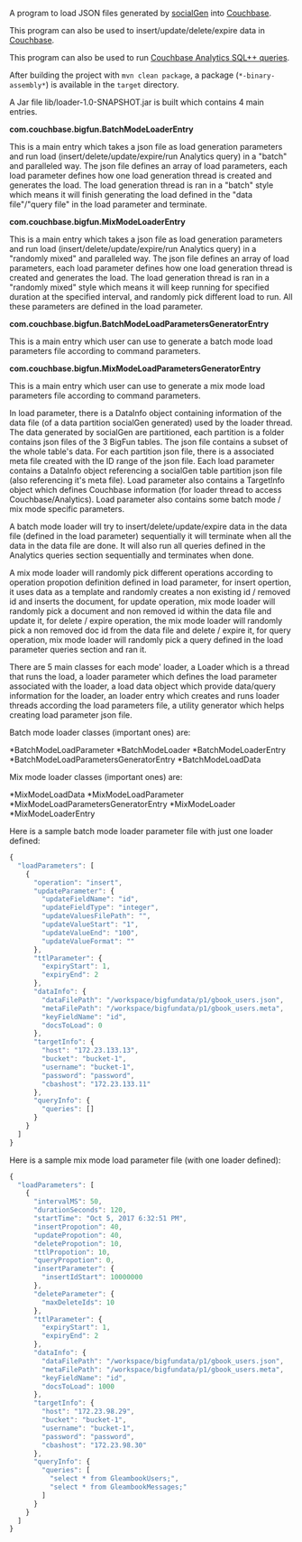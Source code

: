 A program to load JSON files generated by 
[socialGen](https://github.com/huiwangcouchbase/socialGen.git) into 
[Couchbase](http://www.couchbase.com/).

This program can also be used to insert/update/delete/expire data in [Couchbase](http://www.couchbase.com/). 

This program can also be used to run [Couchbase Analytics SQL++ queries](https://developer.couchbase.com/documentation/server/4.5/analytics/1_intro.html).

After building the project with `mvn clean package`, a package (`*-binary-assembly*`) is available in the `target` directory.

A Jar file lib/loader-1.0-SNAPSHOT.jar is built which contains 4 main entries.

**com.couchbase.bigfun.BatchModeLoaderEntry**

This is a main entry which takes a json file as load generation parameters and run load (insert/delete/update/expire/run Analytics query) in a "batch" and paralleled way. 
The json file defines an array of load parameters, each load parameter defines how one load generation thread is created and generates the load. 
The load generation thread is ran in a "batch" style which means it will finish generating the load defined in the "data file"/"query file" in the load parameter and terminate.  

**com.couchbase.bigfun.MixModeLoaderEntry**

This is a main entry which takes a json file as load generation parameters and run load (insert/delete/update/expire/run Analytics query) in a "randomly mixed" and paralleled way.
The json file defines an array of load parameters, each load parameter defines how one load generation thread is created and generates the load. 
The load generation thread is ran in a "randomly mixed" style which means it will keep running for specified duration at the specified interval, and randomly pick different load to run. All these parameters are defined in the load parameter. 
 
**com.couchbase.bigfun.BatchModeLoadParametersGeneratorEntry**

This is a main entry which user can use to generate a batch mode load parameters file according to command parameters.

**com.couchbase.bigfun.MixModeLoadParametersGeneratorEntry**

This is a main entry which user can use to generate a mix mode load parameters file according to command parameters.

In load parameter, there is a DataInfo object containing information of the data file (of a data partition socialGen generated) used by the loader thread. 
The data generated by socialGen are partitioned, each partition is a folder contains json files of the 3 BigFun tables. The json file contains a subset of the whole table's data. 
For each partition json file, there is a associated meta file created with the ID range of the json file. Each load parameter contains a DataInfo object referencing a socialGen table partition json file (also referencing it's meta file).
Load parameter also contains a TargetInfo object which defines Couchbase information (for loader thread to access Couchbase/Analytics). Load parameter also contains some batch mode / mix mode specific parameters.

A batch mode loader will try to insert/delete/update/expire data in the data file (defined in the load parameter) sequentially it will terminate when all the data in the data file are done. It will also run all queries defined in the Analytics queries section sequentially and terminates when done.

A mix mode loader will randomly pick different operations according to operation propotion definition defined in load parameter, for insert opertion, it uses data as a template and randomly creates a non existing id / removed id and inserts the document, for update operation, mix mode loader will randomly pick a document and non removed id within the data file and update it, for delete / expire operation, the mix mode loader will randomly pick a non removed doc id from the data file and delete / expire it, for query operation, mix mode loader will randomly pick a query defined in the load parameter queries section and ran it.   

There are 5 main classes for each mode' loader, a Loader which is a thread that runs the load, a loader parameter which defines the load parameter associated with the loader, a load data object which provide data/query information for the loader, an loader entry which creates and runs loader threads according the load parameters file, a utility generator which helps creating load parameter json file.

Batch mode loader classes (important ones) are:

  *BatchModeLoadParameter
  *BatchModeLoader
  *BatchModeLoaderEntry
  *BatchModeLoadParametersGeneratorEntry
  *BatchModeLoadData

Mix mode loader classes (important ones) are:

  *MixModeLoadData
  *MixModeLoadParameter
  *MixModeLoadParametersGeneratorEntry
  *MixModeLoader
  *MixModeLoaderEntry

Here is a sample batch mode loader parameter file with just one loader defined:

```javascript
{
  "loadParameters": [
    {
      "operation": "insert",
      "updateParameter": {
        "updateFieldName": "id",
        "updateFieldType": "integer",
        "updateValuesFilePath": "",
        "updateValueStart": "1",
        "updateValueEnd": "100",
        "updateValueFormat": ""
      },
      "ttlParameter": {
        "expiryStart": 1,
        "expiryEnd": 2
      },
      "dataInfo": {
        "dataFilePath": "/workspace/bigfundata/p1/gbook_users.json",
        "metaFilePath": "/workspace/bigfundata/p1/gbook_users.meta",
        "keyFieldName": "id",
        "docsToLoad": 0
      },
      "targetInfo": {
        "host": "172.23.133.13",
        "bucket": "bucket-1",
        "username": "bucket-1",
        "password": "password",
        "cbashost": "172.23.133.11"
      },
      "queryInfo": {
        "queries": []
      }
    }
  ]
}
```

Here is a sample mix mode load parameter file (with one loader defined):

```javascript
{
  "loadParameters": [
    {
      "intervalMS": 50,
      "durationSeconds": 120,
      "startTime": "Oct 5, 2017 6:32:51 PM",
      "insertPropotion": 40,
      "updatePropotion": 40,
      "deletePropotion": 10,
      "ttlPropotion": 10,
      "queryPropotion": 0,
      "insertParameter": {
        "insertIdStart": 10000000
      },
      "deleteParameter": {
        "maxDeleteIds": 10
      },
      "ttlParameter": {
        "expiryStart": 1,
        "expiryEnd": 2
      },
      "dataInfo": {
        "dataFilePath": "/workspace/bigfundata/p1/gbook_users.json",
        "metaFilePath": "/workspace/bigfundata/p1/gbook_users.meta",
        "keyFieldName": "id",
        "docsToLoad": 1000
      },
      "targetInfo": {
        "host": "172.23.98.29",
        "bucket": "bucket-1",
        "username": "bucket-1",
        "password": "password",
        "cbashost": "172.23.98.30"
      },
      "queryInfo": {
        "queries": [
          "select * from GleambookUsers;",
          "select * from GleambookMessages;"
        ]
      }
    }
  ]
}
``` 



